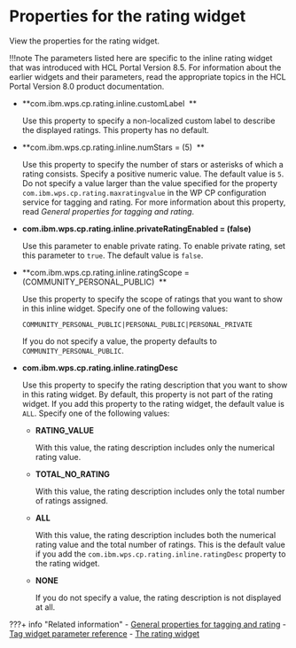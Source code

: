 # Properties for the rating widget

View the properties for the rating widget.

!!!note
    The parameters listed here are specific to the inline rating widget that was introduced with HCL Portal Version 8.5. For information about the earlier widgets and their parameters, read the appropriate topics in the HCL Portal Version 8.0 product documentation.

-   **com.ibm.wps.cp.rating.inline.customLabel  **

    Use this property to specify a non-localized custom label to describe the displayed ratings. This property has no default.

-   **com.ibm.wps.cp.rating.inline.numStars = (5)  **

    Use this property to specify the number of stars or asterisks of which a rating consists. Specify a positive numeric value. The default value is `5`. Do not specify a value larger than the value specified for the property `com.ibm.wps.cp.rating.maxratingvalue` in the WP CP configuration service for tagging and rating. For more information about this property, read *General properties for tagging and rating*.

-   **com.ibm.wps.cp.rating.inline.privateRatingEnabled = (false)**

    Use this parameter to enable private rating. To enable private rating, set this parameter to `true`. The default value is `false`.

-   **com.ibm.wps.cp.rating.inline.ratingScope = (COMMUNITY_PERSONAL_PUBLIC)  **

    Use this property to specify the scope of ratings that you want to show in this inline widget. Specify one of the following values:

    ```
    COMMUNITY_PERSONAL_PUBLIC|PERSONAL_PUBLIC|PERSONAL_PRIVATE
    ```

    If you do not specify a value, the property defaults to `COMMUNITY_PERSONAL_PUBLIC`.

-   **com.ibm.wps.cp.rating.inline.ratingDesc**

    Use this property to specify the rating description that you want to show in this rating widget. By default, this property is not part of the rating widget. If you add this property to the rating widget, the default value is `ALL`. Specify one of the following values:

    -   **RATING_VALUE**

        With this value, the rating description includes only the numerical rating value.

    -   **TOTAL_NO_RATING**

        With this value, the rating description includes only the total number of ratings assigned.

    -   **ALL**

        With this value, the rating description includes both the numerical rating value and the total number of ratings. This is the default value if you add the `com.ibm.wps.cp.rating.inline.ratingDesc` property to the rating widget.

    -   **NONE**

        If you do not specify a value, the rating description is not displayed at all.


???+ info "Related information" 
    -   [General properties for tagging and rating](../../../../config_portal_behavior/service_config_properties/portal_svc_cfg/cp_cfg_svc/srvcfg_cpcfg4tr_genrl.md)
    -   [Tag widget parameter reference](../../../../../../build_sites/tagging_rating/cfg_reference/parm_ref_tag_rate_widget/tag_rate_parm_ref_inl_tag_lite.md)
    -   [The rating widget](../../../../../../build_sites/tagging_rating/tagging_rating_ui/tagging_rating_widget/rating_widget/index.md)